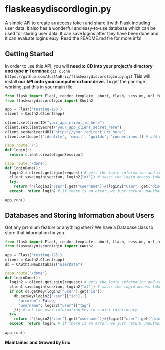 # flaskeasydiscordlogin.py
A simple API to create an access token and share it with Flask including user data. It also has a wonderful and easy-to-use database which can be used for storing user data. It can save logins after they have been done and it can evaluate logins easy. Read the README.md file for more info!

## Getting Started
In order to use this API, you will **need to CD into your project's directory and type in Terminal**: `git clone https://github.com/JustAnEric/flaskeasydiscordlogin.py.git`
This will install **our API onto your computer or hard drive.**
To get the package working, put this in your main file:
```py
from flask import Flask, render_template, abort, flash, session, url_for, request
from flaskeasydiscordlogin import OAuth2

app = Flask('testing-123')
client = OAuth2.Client(app)

client.setClientID("your_app_client_id_here")
client.setClientSecret("your_app_client_secret_here")
client.setRedirectURI("https://your_redirect_uri_here")
client.setScope(['identity', 'email', 'guilds', 'connections']) # add or remove any scopes you (want/don't want)

@app.route('/')
def login():
  return client.createLogonSession()

@app.route('/done')
def loginDone():
  login2 = client.getLogin(request) # gets the login information and returns it as {"user": [...], "at": "..."}
  client.saveLogin(session, login2["at"]) # saves the login access token in session
  try:
    return f'{login2["user"].get("username")}#{login2["user"].get("discriminator")}' # return the username and discriminator (tag) of the user that signed in
  except: return login2 # if there is an error, we just return unauthorised.
  
app.run()
```

## Databases and Storing Information about Users
Got any premium feature or anything other? We have a Database class to store that information for you.
```py
from flask import Flask, render_template, abort, flash, session, url_for, request
from flaskeasydiscordlogin import OAuth2

app = Flask('testing-123')
client = OAuth2.Client(app)
db = OAuth2.NewDatabase("userData")

@app.route('/done')
def loginDone():
  login2 = client.getLogin(request) # gets the login information and returns it as {"user": [...], "at": "..."}
  client.saveLogin(session, login2["at"]) # saves the login access token in session
  if not db.getKey(login2["user"].get("id")):
    db.setKey(login2["user"]["id"], {
      "premium": False,
      "username": login2["user"]["tag"]
    }); # set the user information key to a dict (dictionary)
  try:
    return f'{login2["user"].get("username")}#{login2["user"].get("discriminator")}' # return the username and discriminator (tag) of the user that signed in
  except: return login2 # if there is an error, we just return unauthorised.
  
app.run()
```

**__Maintained and Growed by Eric__**
